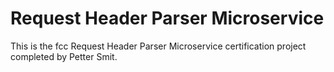 # Request Header Parser Microservice

This is the fcc Request Header Parser Microservice certification project completed by Petter Smit.
